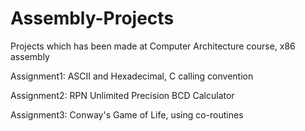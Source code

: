 # Assembly-Projects
Projects which has been made at Computer Architecture course, x86 assembly

Assignment1: ASCII and Hexadecimal, C calling convention

Assignment2: RPN Unlimited Precision BCD Calculator

Assignment3: Conway's Game of Life, using co-routines
